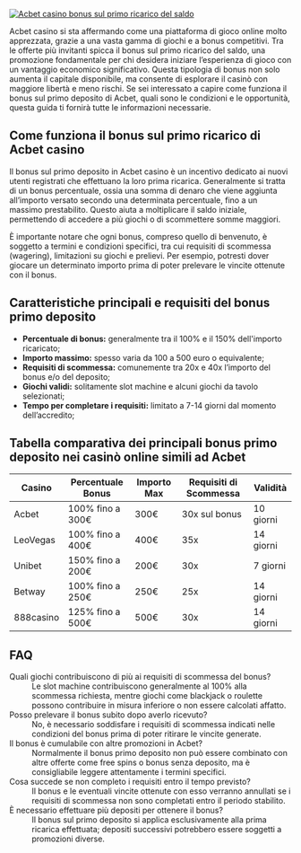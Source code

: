 [![Acbet casino bonus sul primo ricarico del saldo](https://123-caf.pages.dev/gitsignup.png)](https://vrmoo.ru/Bt82HjjY)

<p>Acbet casino si sta affermando come una piattaforma di gioco online molto apprezzata, grazie a una vasta gamma di giochi e a bonus competitivi. Tra le offerte più invitanti spicca il bonus sul primo ricarico del saldo, una promozione fondamentale per chi desidera iniziare l’esperienza di gioco con un vantaggio economico significativo. Questa tipologia di bonus non solo aumenta il capitale disponibile, ma consente di esplorare il casinò con maggiore libertà e meno rischi. Se sei interessato a capire come funziona il bonus sul primo deposito di Acbet, quali sono le condizioni e le opportunità, questa guida ti fornirà tutte le informazioni necessarie.</p>  <h2>Come funziona il bonus sul primo ricarico di Acbet casino</h2> <p>Il bonus sul primo deposito in Acbet casino è un incentivo dedicato ai nuovi utenti registrati che effettuano la loro prima ricarica. Generalmente si tratta di un bonus percentuale, ossia una somma di denaro che viene aggiunta all’importo versato secondo una determinata percentuale, fino a un massimo prestabilito. Questo aiuta a moltiplicare il saldo iniziale, permettendo di accedere a più giochi o di scommettere somme maggiori.</p> <p>È importante notare che ogni bonus, compreso quello di benvenuto, è soggetto a termini e condizioni specifici, tra cui requisiti di scommessa (wagering), limitazioni su giochi e prelievi. Per esempio, potresti dover giocare un determinato importo prima di poter prelevare le vincite ottenute con il bonus.</p>  <h2>Caratteristiche principali e requisiti del bonus primo deposito</h2> <ul>   <li><strong>Percentuale di bonus:</strong> generalmente tra il 100% e il 150% dell'importo ricaricato;</li>   <li><strong>Importo massimo:</strong> spesso varia da 100 a 500 euro o equivalente;</li>   <li><strong>Requisiti di scommessa:</strong> comunemente tra 20x e 40x l’importo del bonus e/o del deposito;</li>   <li><strong>Giochi validi:</strong> solitamente slot machine e alcuni giochi da tavolo selezionati;</li>   <li><strong>Tempo per completare i requisiti:</strong> limitato a 7-14 giorni dal momento dell’accredito;</li> </ul>  <h2>Tabella comparativa dei principali bonus primo deposito nei casinò online simili ad Acbet</h2> <table>   <thead>     <tr>       <th>Casino</th>       <th>Percentuale Bonus</th>       <th>Importo Max</th>       <th>Requisiti di Scommessa</th>       <th>Validità</th>     </tr>   </thead>   <tbody>     <tr>       <td>Acbet</td>       <td>100% fino a 300€</td>       <td>300€</td>       <td>30x sul bonus</td>       <td>10 giorni</td>     </tr>     <tr>       <td>LeoVegas</td>       <td>100% fino a 400€</td>       <td>400€</td>       <td>35x</td>       <td>14 giorni</td>     </tr>     <tr>       <td>Unibet</td>       <td>150% fino a 200€</td>       <td>200€</td>       <td>30x</td>       <td>7 giorni</td>     </tr>     <tr>       <td>Betway</td>       <td>100% fino a 250€</td>       <td>250€</td>       <td>25x</td>       <td>14 giorni</td>     </tr>     <tr>       <td>888casino</td>       <td>125% fino a 500€</td>       <td>500€</td>       <td>30x</td>       <td>14 giorni</td>     </tr>   </tbody> </table>  <h2>FAQ</h2> <dl>   <dt>Quali giochi contribuiscono di più ai requisiti di scommessa del bonus?</dt>   <dd>Le slot machine contribuiscono generalmente al 100% alla scommessa richiesta, mentre giochi come blackjack o roulette possono contribuire in misura inferiore o non essere calcolati affatto.</dd>      <dt>Posso prelevare il bonus subito dopo averlo ricevuto?</dt>   <dd>No, è necessario soddisfare i requisiti di scommessa indicati nelle condizioni del bonus prima di poter ritirare le vincite generate.</dd>      <dt>Il bonus è cumulabile con altre promozioni in Acbet?</dt>   <dd>Normalmente il bonus primo deposito non può essere combinato con altre offerte come free spins o bonus senza deposito, ma è consigliabile leggere attentamente i termini specifici.</dd>      <dt>Cosa succede se non completo i requisiti entro il tempo previsto?</dt>   <dd>Il bonus e le eventuali vincite ottenute con esso verranno annullati se i requisiti di scommessa non sono completati entro il periodo stabilito.</dd>      <dt>È necessario effettuare più depositi per ottenere il bonus?</dt>   <dd>Il bonus sul primo deposito si applica esclusivamente alla prima ricarica effettuata; depositi successivi potrebbero essere soggetti a promozioni diverse.</dd> </dl>